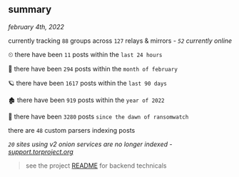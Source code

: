 
## summary
_february 4th, 2022_

currently tracking `88` groups across `127` relays & mirrors - _`52` currently online_

⏲ there have been `11` posts within the `last 24 hours`

🦈 there have been `294` posts within the `month of february`

🪐 there have been `1617` posts within the `last 90 days`

🏚 there have been `919` posts within the `year of 2022`

🦕 there have been `3280` posts `since the dawn of ransomwatch`

there are `48` custom parsers indexing posts

_`20` sites using v2 onion services are no longer indexed - [support.torproject.org](https://support.torproject.org/onionservices/v2-deprecation/)_

> see the project [README](https://github.com/thetanz/ransomwatch#ransomwatch--) for backend technicals
